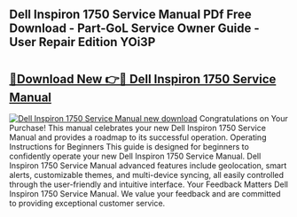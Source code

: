 ## Dell Inspiron 1750 Service Manual PDf Free Download - Part-GoL Service Owner Guide - User Repair Edition YOi3P

# <h2><a href="http://cf10256.oget.top/?id=Dell+Inspiron+1750+Service+Manual">🔗Download New 👉🔴 Dell Inspiron 1750 Service Manual</a></h2>

[![Dell Inspiron 1750 Service Manual new download](https://i.imgur.com/5g1atiW.png)](http://cf10256.oget.top/?id=Dell+Inspiron+1750+Service+Manual)
Congratulations on Your Purchase! This manual celebrates your new Dell Inspiron 1750 Service Manual and provides a roadmap to its successful operation. Operating Instructions for Beginners This guide is designed for beginners to confidently operate your new Dell Inspiron 1750 Service Manual. Dell Inspiron 1750 Service Manual advanced features include geolocation, smart alerts, customizable themes, and multi-device syncing, all easily controlled through the user-friendly and intuitive interface. Your Feedback Matters Dell Inspiron 1750 Service Manual. We value your feedback and are committed to providing exceptional customer service.
